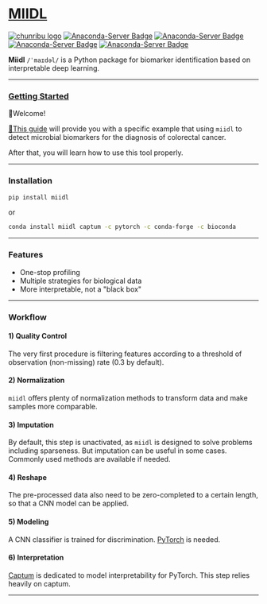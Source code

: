 # [MIIDL](https://chunribu.github.io/miidl)

[![chunribu logo](https://img.shields.io/badge/chunribu-🚀-black?logo=github)](https://github.com/chunribu/) [![Anaconda-Server Badge](https://anaconda.org/bioconda/miidl/badges/version.svg)](https://anaconda.org/bioconda/miidl) [![Anaconda-Server Badge](https://anaconda.org/bioconda/miidl/badges/downloads.svg)](https://anaconda.org/bioconda/miidl) [![Anaconda-Server Badge](https://anaconda.org/bioconda/miidl/badges/platforms.svg)](https://anaconda.org/bioconda/miidl) [![Anaconda-Server Badge](https://anaconda.org/bioconda/miidl/badges/license.svg)](https://anaconda.org/bioconda/miidl) 

**Miidl** `/ˈmaɪdəl/` is a Python package for biomarker identification based on interpretable deep learning.

---
### [Getting Started](https://github.com/chunribu/miidl/blob/main/Tutorials.ipynb)

👋Welcome! 

[🔗This guide](https://github.com/chunribu/miidl/blob/main/Tutorials.ipynb) will provide you with a specific example that using `miidl` to detect microbial biomarkers for the diagnosis of colorectal cancer. 

After that, you will learn how to use this tool properly.

---
### Installation

```bash
pip install miidl
```
or
```bash
conda install miidl captum -c pytorch -c conda-forge -c bioconda
```

---
### Features

+ One-stop profiling
+ Multiple strategies for biological data
+ More interpretable, not a "black box"

---
### Workflow

#### 1) Quality Control

The very first procedure is filtering features according to a threshold of observation (non-missing) rate (0.3 by default).

#### 2) Normalization

`miidl` offers plenty of normalization methods to transform data and make samples more comparable. 

#### 3) Imputation

By default, this step is unactivated, as `miidl` is designed to solve problems including sparseness. But imputation can be useful in some cases. Commonly used methods are available if needed. 

#### 4) Reshape

The pre-processed data also need to be zero-completed to a certain length, so that a CNN model can be applied.

#### 5) Modeling

A CNN classifier is trained for discrimination. [PyTorch](https://pytorch.org) is needed.

#### 6) Interpretation

[Captum](https://captum.ai/) is dedicated to model interpretability for PyTorch. This step relies heavily on captum.

---
<!-- ---
### Citation

doi: -->